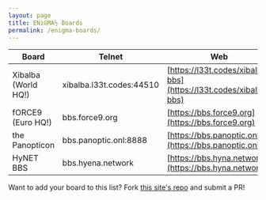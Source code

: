 ```yaml
---
layout: page
title: ENiGMA½ Boards
permalink: /enigma-boards/
---
```

| Board                   | Telnet                    | Web                                                               | SSH                        |
|-------------------------|---------------------------|-------------------------------------------------------------------|----------------------------|
| Xibalba (World HQ!)     | xibalba.l33t.codes:44510  | [https://l33t.codes/xibalba-bbs](https://l33t.codes/xibalba-bbs)  | xibalba.l33t.codes:44511   |
| fORCE9 (Euro HQ!)       | bbs.force9.org            | [https://bbs.force9.org](https://bbs.force9.org)                  | bbs.force9.org             |
| the Panopticon          | bbs.panoptic.onl:8888     | [https://bbs.panoptic.onl](https://bbs.panoptic.onl)              | bbs.panoptic.onl:7778      |
| HyNET BBS               | bbs.hyena.network         | [https://bbs.hyna.network](https://bbs.hyna.network)              | bbs.hyena.network       |

Want to add your board to this list? Fork [this site's repo](https://github.com/ENiGMA-BBS/enigma-bbs.github.io) and submit a PR!
